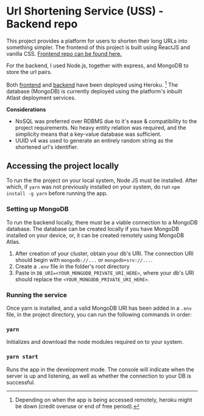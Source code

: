 # Url Shortening Service (USS) - Backend repo

This project provides a platform for users to shorten their long URLs into something simpler.
The frontend of this project is built using ReactJS and vanilla CSS. [Frontend repo can be found here.](https://github.com/lalalawson/url-shorten-fe)

For the backend, I used Node.js, together with express, and MongoDB to store the url pairs.

Both [frontend](https://uss-fe.herokuapp.com/) and [backend](https://uss-be.herokuapp.com/) have been deployed using Heroku. [^1] The database (MongoDB) is currently deployed using the platform's inbuilt Atlast deployment services.

[^1]: Depending on when the app is being accessed remotely, heroku might be down (credit overuse or end of free period).

<b>Considerations</b>

- NoSQL was preferred over RDBMS due to it's ease & compatibility to the project requirements. No heavy entity relation was required, and the simplicity means that a key-value database was sufficient.
- UUID v4 was used to generate an entirely random string as the shortened url's identifier.

## Accessing the project locally

To run the the project on your local system, Node JS must be installed.
After which, if `yarn` was not previously installed on your system, do run `npm install -g yarn` before running the app.

### Setting up MongoDB

To run the backend locally, there must be a viable connection to a MongoDB database. The database can be created locally if you have MongoDB installed on your device, or, it can be created remotely using MongoDB Atlas.

1. After creation of your cluster, obtain your db's URI. The connection URI should begin with `mongodb://...` or `mongodb+srv://...`.
2. Create a `.env` file in the folder's root directory
3. Paste in `DB_URI=<YOUR_MONGODB_PRIVATE_URI_HERE>`, where your db's URI should replace the `<YOUR_MONGODB_PRIVATE_URI_HERE>`.

### Running the service

Once yarn is installed, and a valid MongoDB URI has been added in a `.env` file, in the project directory, you can run the following commands in order:

### `yarn`

Initializes and download the node modules required on to your system.

### `yarn start`

Runs the app in the development mode. The console will indicate when the server is up and listening, as well as whether the connection to your DB is successful.
